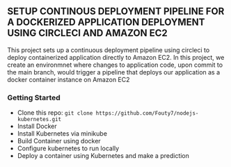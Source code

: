 ## SETUP CONTINOUS DEPLOYMENT PIPELINE FOR A DOCKERIZED APPLICATION DEPLOYMENT USING CIRCLECI AND AMAZON EC2

This project sets up a continuous deployment pipeline using circleci to deploy containerized application directly to Amazon EC2.
In this project, we create an environmnet where changes to application code, upon commit to the main branch, would trigger a pipeline that deploys our application as a docker container instance on Amazon EC2 

### Getting Started

* Clone this repo: `git clone https://github.com/Fouty7/nodejs-kubernetes.git`
* Install Docker 
* Install Kubernetes via minikube
* Build Container using docker
* Configure kubernetes to run locally
* Deploy a container using Kubernetes and make a prediction